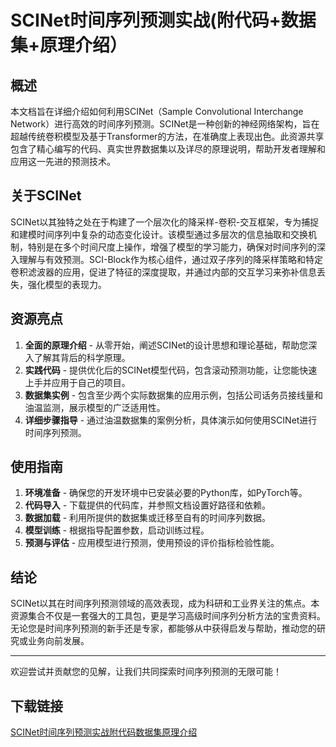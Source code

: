 # SCINet时间序列预测实战(附代码+数据集+原理介绍）

## 概述

本文档旨在详细介绍如何利用SCINet（Sample Convolutional Interchange Network）进行高效的时间序列预测。SCINet是一种创新的神经网络架构，旨在超越传统卷积模型及基于Transformer的方法，在准确度上表现出色。此资源共享包含了精心编写的代码、真实世界数据集以及详尽的原理说明，帮助开发者理解和应用这一先进的预测技术。

## 关于SCINet

SCINet以其独特之处在于构建了一个层次化的降采样-卷积-交互框架，专为捕捉和建模时间序列中复杂的动态变化设计。该模型通过多层次的信息抽取和交换机制，特别是在多个时间尺度上操作，增强了模型的学习能力，确保对时间序列的深入理解与有效预测。SCI-Block作为核心组件，通过双子序列的降采样策略和特定卷积滤波器的应用，促进了特征的深度提取，并通过内部的交互学习来弥补信息丢失，强化模型的表现力。

## 资源亮点

1. **全面的原理介绍** - 从零开始，阐述SCINet的设计思想和理论基础，帮助您深入了解其背后的科学原理。
2. **实践代码** - 提供优化后的SCINet模型代码，包含滚动预测功能，让您能快速上手并应用于自己的项目。
3. **数据集实例** - 包含至少两个实际数据集的应用示例，包括公司话务员接线量和油温监测，展示模型的广泛适用性。
4. **详细步骤指导** - 通过油温数据集的案例分析，具体演示如何使用SCINet进行时间序列预测。

## 使用指南

1. **环境准备** - 确保您的开发环境中已安装必要的Python库，如PyTorch等。
2. **代码导入** - 下载提供的代码库，并参照文档设置好路径和依赖。
3. **数据加载** - 利用所提供的数据集或迁移至自有的时间序列数据。
4. **模型训练** - 根据指导配置参数，启动训练过程。
5. **预测与评估** - 应用模型进行预测，使用预设的评价指标检验性能。

## 结论

SCINet以其在时间序列预测领域的高效表现，成为科研和工业界关注的焦点。本资源集合不仅是一套强大的工具包，更是学习高级时间序列分析方法的宝贵资料。无论您是时间序列预测的新手还是专家，都能够从中获得启发与帮助，推动您的研究或业务向前发展。

---

欢迎尝试并贡献您的见解，让我们共同探索时间序列预测的无限可能！

## 下载链接

[SCINet时间序列预测实战附代码数据集原理介绍](https://pan.quark.cn/s/333571d49ec9)